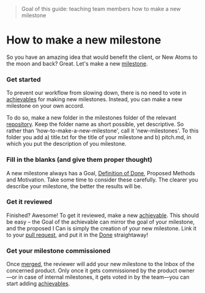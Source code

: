 > Goal of this guide: teaching team members how to make a new milestone

# How to make a new milestone

So you have an amazing idea that would benefit the client, or New Atoms to the moon and back? Great. Let's make a new [milestone](../glossary/milestone.md).

### Get started
To prevent our workflow from slowing down, there is no need to vote in [achievables](../glossary/achievable.md) for making new milestones.
Instead, you can make a new milestone on your own accord.

To do so, make a new folder in the milestones folder of the relevant [repository](../glossary/repository.md). Keep the folder name as short possible, yet descriptive. So rather than 'how-to-make-a-new-milestone', call it 'new-milestones'. To this folder you add a) title.txt for the title of your milestone and b) pitch.md, in which you put the description of you milestone.

### Fill in the blanks (and give them proper thought)
A new milestone always has a Goal, [Definition of Done](define-done.md), Proposed Methods and Motivation. Take some time to consider these carefully. The clearer you describe your milestone, the better the results will be.

### Get it reviewed
Finished? Awesome! To get it reviewed, make a new [achievable](../glossary/achievable.md). This should be easy – the Goal of the achievable can mirror the goal of your milestone, and the proposed I Can is simply the creation of your new milestone.
Link it to your [pull request](../glossary/pull-request.md), and put it in the [Done](../glossary/phase.md) straightaway!

### Get your milestone commissioned
Once [merged](../glossary/merge.md), the reviewer will add your new milestone to the Inbox of the concerned product. Only once it gets commissioned by the product owner—or in case of internal milestones, it gets voted in by the team—you can start adding [achievables](../glossary/achievable.md).
